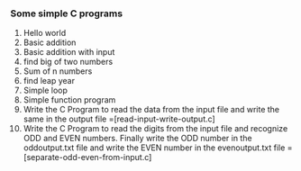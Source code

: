 ### Some simple C programs

1) Hello world
2) Basic addition
3) Basic addition with input
4) find big of two numbers
5) Sum of n numbers
6) find leap year
7) Simple loop
8) Simple function program
9) Write the C Program to read the data from the input file and write the same in the output file =[read-input-write-output.c]
10) Write the C Program to read the digits from the input file and recognize ODD and EVEN numbers. Finally write the ODD number in the oddoutput.txt file and write the EVEN number in the evenoutput.txt file =[separate-odd-even-from-input.c]
